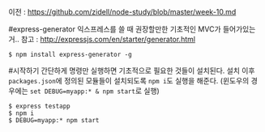 이전 : https://github.com/zidell/node-study/blob/master/week-10.md

#express-generator
익스프레스를 쓸 때 권장할만한 기초적인 MVC가 들어가있는 거..
참고 : http://expressjs.com/en/starter/generator.html
```
$ npm install express-generator -g
```

#시작하기
간단하게 명령만 실행하면 기초적으로 필요한 것들이 설치된다. 설치 이후 `packages.json`에 정의된 모듈들이 설치되도록 `npm i`도 실행을 해준다. (윈도우의 경우에는 `set DEBUG=myapp:* & npm start`로 실행)
```
$ express testapp
$ npm i
$ DEBUG=myapp:* npm start
```
